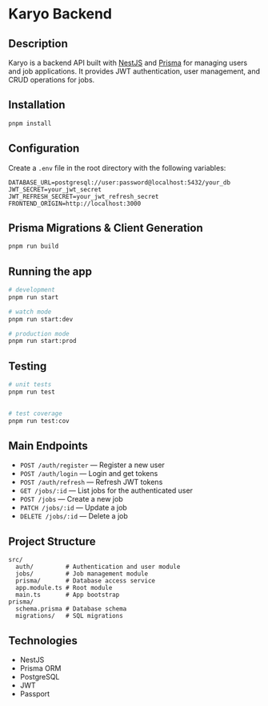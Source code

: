 # Karyo Backend

## Description

Karyo is a backend API built with [NestJS](https://nestjs.com/) and [Prisma](https://www.prisma.io/) for managing users and job applications. It provides JWT authentication, user management, and CRUD operations for jobs.

## Installation

```bash
pnpm install
```

## Configuration

Create a `.env` file in the root directory with the following variables:

```
DATABASE_URL=postgresql://user:password@localhost:5432/your_db
JWT_SECRET=your_jwt_secret
JWT_REFRESH_SECRET=your_jwt_refresh_secret
FRONTEND_ORIGIN=http://localhost:3000
```

## Prisma Migrations & Client Generation

```bash
pnpm run build
```

## Running the app

```bash
# development
pnpm run start

# watch mode
pnpm run start:dev

# production mode
pnpm run start:prod
```

## Testing

```bash
# unit tests
pnpm run test


# test coverage
pnpm run test:cov
```

## Main Endpoints

- `POST /auth/register` — Register a new user
- `POST /auth/login` — Login and get tokens
- `POST /auth/refresh` — Refresh JWT tokens
- `GET /jobs/:id` — List jobs for the authenticated user
- `POST /jobs` — Create a new job
- `PATCH /jobs/:id` — Update a job
- `DELETE /jobs/:id` — Delete a job

## Project Structure

```
src/
  auth/         # Authentication and user module
  jobs/         # Job management module
  prisma/       # Database access service
  app.module.ts # Root module
  main.ts       # App bootstrap
prisma/
  schema.prisma # Database schema
  migrations/   # SQL migrations
```

## Technologies

- NestJS
- Prisma ORM
- PostgreSQL
- JWT
- Passport
